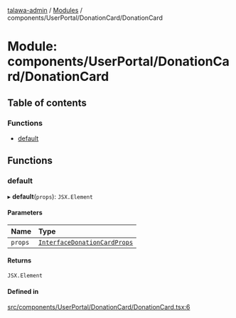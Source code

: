 [talawa-admin](../README.md) / [Modules](../modules.md) / components/UserPortal/DonationCard/DonationCard

# Module: components/UserPortal/DonationCard/DonationCard

## Table of contents

### Functions

- [default](components_UserPortal_DonationCard_DonationCard.md#default)

## Functions

### default

▸ **default**(`props`): `JSX.Element`

#### Parameters

| Name | Type |
| :------ | :------ |
| `props` | [`InterfaceDonationCardProps`](../interfaces/screens_UserPortal_Donate_Donate.InterfaceDonationCardProps.md) |

#### Returns

`JSX.Element`

#### Defined in

[src/components/UserPortal/DonationCard/DonationCard.tsx:6](https://github.com/palisadoes/talawa-admin/blob/bf9852d/src/components/UserPortal/DonationCard/DonationCard.tsx#L6)
